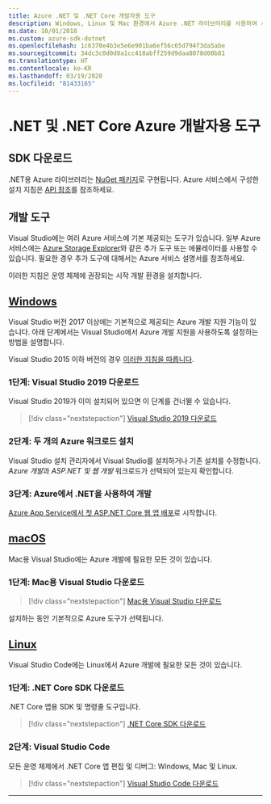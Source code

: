 ```yaml
---
title: Azure .NET 및 .NET Core 개발자용 도구
description: Windows, Linux 및 Mac 환경에서 Azure .NET 라이브러리를 사용하여 시작하는 도구를 가져옵니다.
ms.date: 10/01/2018
ms.custom: azure-sdk-dotnet
ms.openlocfilehash: 1c6370e4b3e5e6e901ba6ef56c65d794f3da5abe
ms.sourcegitcommit: 34dc3c0d0d0a1cc418abff259d9daa8078d00b81
ms.translationtype: HT
ms.contentlocale: ko-KR
ms.lasthandoff: 03/19/2020
ms.locfileid: "81433165"
---
```

# <a name="tools-for-net-and-net-core-azure-developers"></a>.NET 및 .NET Core Azure 개발자용 도구

## <a name="sdk-downloads"></a>SDK 다운로드

.NET용 Azure 라이브러리는 [NuGet 패키지](https://www.nuget.org/packages?q=windowsazureofficial)로 구현됩니다. Azure 서비스에서 구성한 설치 지침은 [API 참조](/dotnet/api/overview/azure/?view=azure-dotnet)를 참조하세요.

## <a name="development-tools"></a>개발 도구

Visual Studio에는 여러 Azure 서비스에 기본 제공되는 도구가 있습니다. 일부 Azure 서비스에는 [Azure Storage Explorer](https://azure.microsoft.com/features/storage-explorer/)와 같은 추가 도구 또는 에뮬레이터를 사용할 수 있습니다. 필요한 경우 추가 도구에 대해서는 Azure 서비스 설명서를 참조하세요.

이러한 지침은 운영 체제에 권장되는 시작 개발 환경을 설치합니다.

## <a name="windows"></a>[Windows](#tab/windows)

Visual Studio 버전 2017 이상에는 기본적으로 제공되는 Azure 개발 지원 기능이 있습니다. 아래 단계에서는 Visual Studio에서 Azure 개발 지원을 사용하도록 설정하는 방법을 설명합니다.

Visual Studio 2015 이하 버전의 경우 <a href="vs2015-install.md">이러한 지침을 따릅니다</a>.

### <a name="step-1-download-visual-studio-2019"></a>1단계: Visual Studio 2019 다운로드

Visual Studio 2019가 이미 설치되어 있으면 이 단계를 건너뛸 수 있습니다.

> [!div class="nextstepaction"]
> [Visual Studio 2019 다운로드](https://www.visualstudio.com/downloads/)

### <a name="step-2-install-the-two-azure-workloads"></a>2단계: 두 개의 Azure 워크로드 설치

Visual Studio 설치 관리자에서 Visual Studio를 설치하거나 기존 설치를 수정합니다. *Azure 개발*과 *ASP.NET 및 웹 개발* 워크로드가 선택되어 있는지 확인합니다.

### <a name="step-3-develop-with-net-on-azure"></a>3단계: Azure에서 .NET을 사용하여 개발

[Azure App Service에서 첫 ASP.NET Core 웹 앱 배포](https://docs.microsoft.com/azure/app-service-web/app-service-web-get-started-dotnet)로 시작합니다.

## <a name="macos"></a>[macOS](#tab/macos)

Mac용 Visual Studio에는 Azure 개발에 필요한 모든 것이 있습니다.

### <a name="step-1-download-visual-studio-for-mac"></a>1단계: Mac용 Visual Studio 다운로드

> [!div class="nextstepaction"]
> [Mac용 Visual Studio 다운로드](https://www.visualstudio.com/vs/visual-studio-mac/)

설치하는 동안 기본적으로 Azure 도구가 선택됩니다.

## <a name="linux"></a>[Linux](#tab/linux)

Visual Studio Code에는 Linux에서 Azure 개발에 필요한 모든 것이 있습니다.

### <a name="step-1-download-the-net-core-sdk"></a>1단계: .NET Core SDK 다운로드

.NET Core 앱용 SDK 및 명령줄 도구입니다.

> [!div class="nextstepaction"]
> [.NET Core SDK 다운로드](https://dotnet.microsoft.com/download)

### <a name="step-2-visual-studio-code"></a>2단계: Visual Studio Code

모든 운영 체제에서 .NET Core 앱 편집 및 디버그: Windows, Mac 및 Linux.

> [!div class="nextstepaction"]
> [Visual Studio Code 다운로드](https://code.visualstudio.com)

---
